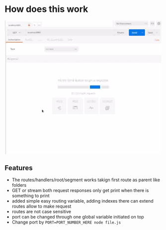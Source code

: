 # How does this work

![working case](https://github.com/Multi-Thinker/Homework-Assignment-1/blob/master/A1.gif?raw=true)

## Features
- The routes/handlers/root/segment works takign first route as parent like folders 
- GET or stream both request responses only get print when there is something to print
- added simple easy routing variable, adding indexes there can extend routes allow to make request
- routes are not case sensitive
- port can be changed through one global variable initiated on top
- Change port by ```PORT=PORT_NUMBER_HERE node file.js```

